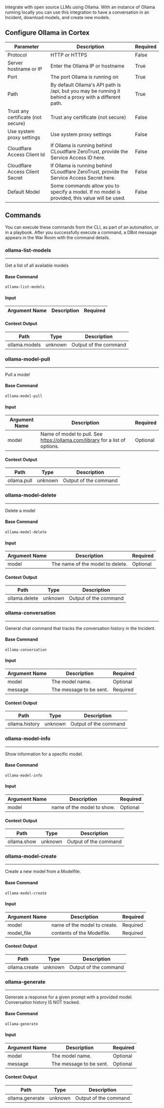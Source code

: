 Integrate with open source LLMs using Ollama. With an instance of Ollama running locally you can use this integration to have a conversation in an Incident, download models, and create new models.

## Configure Ollama in Cortex


| **Parameter** | **Description** | **Required** |
| --- | --- | --- |
| Protocol | HTTP or HTTPS | False |
| Server hostname or IP | Enter the Ollama IP or hostname | True |
| Port | The port Ollama is running on | True |
| Path | By default Ollama's API path is /api, but you may be running it behind a proxy with a different path. | True |
| Trust any certificate (not secure) | Trust any certificate \(not secure\) | False |
| Use system proxy settings | Use system proxy settings | False |
| Cloudflare Access Client Id | If Ollama is running behind CLoudflare ZeroTrust, provide the Service Access ID here. | False |
| Cloudflare Access Client Secret | If Ollama is running behind CLoudflare ZeroTrust, provide the Service Access Secret here. | False |
| Default Model | Some commands allow you to specify a model. If no model is provided, this value will be used. | False |


## Commands

You can execute these commands from the CLI, as part of an automation, or in a playbook.
After you successfully execute a command, a DBot message appears in the War Room with the command details.

### ollama-list-models

***
Get a list of all available models

#### Base Command

`ollama-list-models`

#### Input

| **Argument Name** | **Description** | **Required** |
| --- | --- | --- |

#### Context Output

| **Path** | **Type** | **Description** |
| --- | --- | --- |
| ollama.models | unknown | Output of the command | 

### ollama-model-pull

***
Pull a model

#### Base Command

`ollama-model-pull`

#### Input

| **Argument Name** | **Description** | **Required** |
| --- | --- | --- |
| model | Name of model to pull. See https://ollama.com/library for a list of options. | Optional | 

#### Context Output

| **Path** | **Type** | **Description** |
| --- | --- | --- |
| ollama.pull | unknown | Output of the command | 

### ollama-model-delete

***
Delete a model

#### Base Command

`ollama-model-delete`

#### Input

| **Argument Name** | **Description** | **Required** |
| --- | --- | --- |
| model | The name of the model to delete. | Optional | 

#### Context Output

| **Path** | **Type** | **Description** |
| --- | --- | --- |
| ollama.delete | unknown | Output of the command | 

### ollama-conversation

***
General chat command that tracks the conversation history in the Incident.

#### Base Command

`ollama-conversation`

#### Input

| **Argument Name** | **Description** | **Required** |
| --- | --- | --- |
| model | The model name. | Optional | 
| message | The message to be sent. | Required | 

#### Context Output

| **Path** | **Type** | **Description** |
| --- | --- | --- |
| ollama.history | unknown | Output of the command | 

### ollama-model-info

***
Show information for a specific model.

#### Base Command

`ollama-model-info`

#### Input

| **Argument Name** | **Description** | **Required** |
| --- | --- | --- |
| model | name of the model to show. | Optional | 

#### Context Output

| **Path** | **Type** | **Description** |
| --- | --- | --- |
| ollama.show | unknown | Output of the command | 

### ollama-model-create

***
Create a new model from a Modelfile.

#### Base Command

`ollama-model-create`

#### Input

| **Argument Name** | **Description** | **Required** |
| --- | --- | --- |
| model | name of the model to create. | Required | 
| model_file | contents of the Modelfile. | Required | 

#### Context Output

| **Path** | **Type** | **Description** |
| --- | --- | --- |
| ollama.create | unknown | Output of the command | 

### ollama-generate

***
Generate a response for a given prompt with a provided model. Conversation history IS NOT tracked.

#### Base Command

`ollama-generate`

#### Input

| **Argument Name** | **Description** | **Required** |
| --- | --- | --- |
| model | The model name. | Optional | 
| message | The message to be sent. | Optional | 

#### Context Output

| **Path** | **Type** | **Description** |
| --- | --- | --- |
| ollama.generate | unknown | Output of the command | 